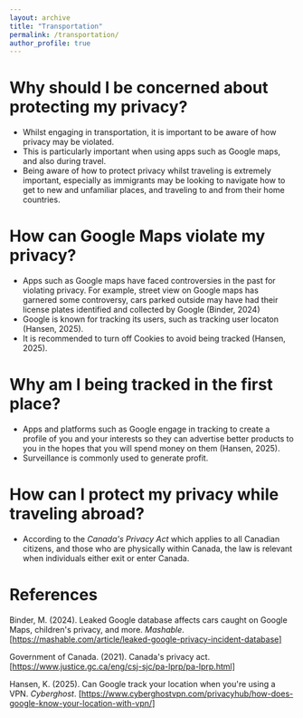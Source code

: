 ```yaml
---
layout: archive
title: "Transportation"
permalink: /transportation/
author_profile: true
---
```

# Why should I be concerned about protecting my privacy?
- Whilst engaging in transportation, it is important to be aware of how privacy may be violated.
- This is particularly important when using apps such as Google maps, and also during travel.
- Being aware of how to protect privacy whilst traveling is extremely important, especially as immigrants may be looking to navigate how to get to new and unfamiliar places, and traveling to and from their home countries.

# How can Google Maps violate my privacy?
- Apps such as Google maps have faced controversies in the past for violating privacy. For example, street view on Google maps has garnered some controversy, cars parked outside may have had their license plates identified and collected by Google (Binder, 2024)
- Google is known for tracking its users, such as tracking user locaton (Hansen, 2025).
- It is recommended to turn off Cookies to avoid being tracked (Hansen, 2025).

# Why am I being tracked in the first place?
- Apps and platforms such as Google engage in tracking to create a profile of you and your interests so they can advertise better products to you in the hopes that you will spend money on them (Hansen, 2025).
- Surveillance is commonly used to generate profit.

# How can I protect my privacy while traveling abroad?
- According to the *Canada's Privacy Act* which applies to all Canadian citizens, and those who are physically within Canada, the law is relevant when individuals either exit or enter Canada.


# References
Binder, M. (2024). Leaked Google database affects cars caught on Google Maps, children's privacy, and more. *Mashable*. [https://mashable.com/article/leaked-google-privacy-incident-database]

Government of Canada. (2021). Canada's privacy act. [https://www.justice.gc.ca/eng/csj-sjc/pa-lprp/pa-lprp.html]

Hansen, K. (2025). Can Google track your location when you're using a VPN. *Cyberghost*. [https://www.cyberghostvpn.com/privacyhub/how-does-google-know-your-location-with-vpn/]
